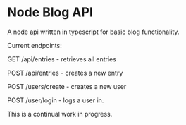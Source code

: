 # Node Blog API

A node api written in typescript for basic blog functionality.

Current endpoints:

GET /api/entries - retrieves all entries

POST /api/entries - creates a new entry

POST /users/create - creates a new user

POST /user/login - logs a user in.

This is a continual work in progress.

